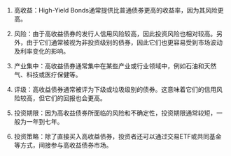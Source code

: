 

1. 高收益：High-Yield Bonds通常提供比普通债券更高的收益率，因为其风险更高。

2. 风险：由于高收益债券的发行人信用风险较高，因此投资风险也相对较高。另外，由于它们通常被视为非投资级别的债券，因此它们也更容易受到市场波动及利率变化的影响。

3. 产业集中：高收益债券通常集中在某些产业或行业领域中，例如石油和天然气、科技或医疗保健等。

4. 评级：高收益债券通常被评为下级或垃圾级别的债券。这意味着它们的信用风险较高，但它们的回报也会更高。

5. 投资期限：因为高收益债券所面临的风险和不确定性，投资期限通常较短，一般为一年到七年。

6. 投资策略：除了直接买入高收益债券，投资者还可以通过交易ETF或共同基金等方式，间接参与高收益债券市场。